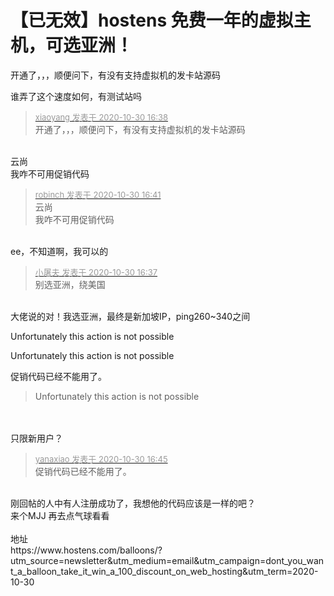 # 【已无效】hostens 免费一年的虚拟主机，可选亚洲！


开通了，，，顺便问下，有没有支持虚拟机的发卡站源码<img src="static/image/smiley/yct/010.gif" smilieid="41" border="0" alt="" />

谁弄了这个速度如何，有测试站吗

<div class="quote"><blockquote><font size="2"><a href="https://www.hostloc.com/forum.php?mod=redirect&amp;goto=findpost&amp;pid=9375911&amp;ptid=760295" target="_blank"><font color="#999999">xiaoyang 发表于 2020-10-30 16:38</font></a></font><br />
开通了，，，顺便问下，有没有支持虚拟机的发卡站源码</blockquote></div><br />
云尚<br />
我咋不可用促销代码

<div class="quote"><blockquote><font size="2"><a href="https://www.hostloc.com/forum.php?mod=redirect&amp;goto=findpost&amp;pid=9375924&amp;ptid=760295" target="_blank"><font color="#999999">robinch 发表于 2020-10-30 16:41</font></a></font><br />
云尚<br />
我咋不可用促销代码</blockquote></div><br />
ee，不知道啊，我可以的

<div class="quote"><blockquote><font size="2"><a href="https://www.hostloc.com/forum.php?mod=redirect&amp;goto=findpost&amp;pid=9375909&amp;ptid=760295" target="_blank"><font color="#999999">小屠夫 发表于 2020-10-30 16:37</font></a></font><br />
别选亚洲，绕美国</blockquote></div><br />
大佬说的对！我选亚洲，最终是新加坡IP，ping260~340之间

Unfortunately this action is not possible

Unfortunately this action is not possible

促销代码已经不能用了。

<div class="quote"><blockquote>Unfortunately this action is not possible</blockquote></div><br />
<br />
只限新用户？

<div class="quote"><blockquote><font size="2"><a href="https://www.hostloc.com/forum.php?mod=redirect&amp;goto=findpost&amp;pid=9375960&amp;ptid=760295" target="_blank"><font color="#999999">yanaxiao 发表于 2020-10-30 16:45</font></a></font><br />
促销代码已经不能用了。</blockquote></div><br />
刚回帖的人中有人注册成功了，我想他的代码应该是一样的吧？<br />
来个MJJ 再去点气球看看<br />
<br />
地址<br />
https://www.hostens.com/balloons/?utm_source=newsletter&amp;utm_medium=email&amp;utm_campaign=dont_you_want_a_balloon_take_it_win_a_100_discount_on_web_hosting&amp;utm_term=2020-10-30
